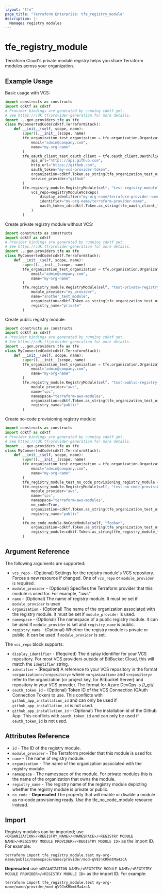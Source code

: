 ```yaml
---
layout: "tfe"
page_title: "Terraform Enterprise: tfe_registry_module"
description: |-
  Manages registry modules
---
```


# tfe_registry_module

Terraform Cloud's private module registry helps you share Terraform modules across your organization.

## Example Usage

Basic usage with VCS:

```python
import constructs as constructs
import cdktf as cdktf
# Provider bindings are generated by running cdktf get.
# See https://cdk.tf/provider-generation for more details.
import ...gen.providers.tfe as tfe
class MyConvertedCode(cdktf.TerraformStack):
    def __init__(self, scope, name):
        super().__init__(scope, name)
        tfe_organization_test_organization = tfe.organization.Organization(self, "test-organization",
            email="admin@company.com",
            name="my-org-name"
        )
        tfe_oauth_client_test_oauth_client = tfe.oauth_client.OauthClient(self, "test-oauth-client",
            api_url="https://api.github.com",
            http_url="https://github.com",
            oauth_token="my-vcs-provider-token",
            organization=cdktf.Token.as_string(tfe_organization_test_organization.name),
            service_provider="github"
        )
        tfe.registry_module.RegistryModule(self, "test-registry-module",
            vcs_repo=RegistryModuleVcsRepo(
                display_identifier="my-org-name/terraform-provider-name",
                identifier="my-org-name/terraform-provider-name",
                oauth_token_id=cdktf.Token.as_string(tfe_oauth_client_test_oauth_client.oauth_token_id)
            )
        )
```

Create private registry module without VCS:

```python
import constructs as constructs
import cdktf as cdktf
# Provider bindings are generated by running cdktf get.
# See https://cdk.tf/provider-generation for more details.
import ...gen.providers.tfe as tfe
class MyConvertedCode(cdktf.TerraformStack):
    def __init__(self, scope, name):
        super().__init__(scope, name)
        tfe_organization_test_organization = tfe.organization.Organization(self, "test-organization",
            email="admin@company.com",
            name="my-org-name"
        )
        tfe.registry_module.RegistryModule(self, "test-private-registry-module",
            module_provider="my_provider",
            name="another_test_module",
            organization=cdktf.Token.as_string(tfe_organization_test_organization.name),
            registry_name="private"
        )
```

Create public registry module:

```python
import constructs as constructs
import cdktf as cdktf
# Provider bindings are generated by running cdktf get.
# See https://cdk.tf/provider-generation for more details.
import ...gen.providers.tfe as tfe
class MyConvertedCode(cdktf.TerraformStack):
    def __init__(self, scope, name):
        super().__init__(scope, name)
        tfe_organization_test_organization = tfe.organization.Organization(self, "test-organization",
            email="admin@company.com",
            name="my-org-name"
        )
        tfe.registry_module.RegistryModule(self, "test-public-registry-module",
            module_provider="aws",
            name="vpc",
            namespace="terraform-aws-modules",
            organization=cdktf.Token.as_string(tfe_organization_test_organization.name),
            registry_name="public"
        )
```

Create no-code provisioning registry module:

```python
import constructs as constructs
import cdktf as cdktf
# Provider bindings are generated by running cdktf get.
# See https://cdk.tf/provider-generation for more details.
import ...gen.providers.tfe as tfe
class MyConvertedCode(cdktf.TerraformStack):
    def __init__(self, scope, name):
        super().__init__(scope, name)
        tfe_organization_test_organization = tfe.organization.Organization(self, "test-organization",
            email="admin@company.com",
            name="my-org-name"
        )
        tfe_registry_module_test_no_code_provisioning_registry_module =
        tfe.registry_module.RegistryModule(self, "test-no-code-provisioning-registry-module",
            module_provider="aws",
            name="vpc",
            namespace="terraform-aws-modules",
            no_code=True,
            organization=cdktf.Token.as_string(tfe_organization_test_organization.name),
            registry_name="public"
        )
        tfe.no_code_module.NoCodeModule(self, "foobar",
            organization=cdktf.Token.as_string(tfe_organization_test_organization.id),
            registry_module=cdktf.Token.as_string(tfe_registry_module_test_no_code_provisioning_registry_module.id)
        )
```

## Argument Reference

The following arguments are supported:

* `vcs_repo` - (Optional) Settings for the registry module's VCS repository. Forces a
  new resource if changed. One of `vcs_repo` or `module_provider` is required.
* `module_provider` - (Optional) Specifies the Terraform provider that this module is used for. For example, "aws"
* `name` - (Optional) The name of registry module. It must be set if `module_provider` is used.
* `organization` - (Optional) The name of the organization associated with the registry module. It must be set if `module_provider` is used.
* `namespace` - (Optional) The namespace of a public registry module. It can be used if `module_provider` is set and `registry_name` is public.
* `registry_name` - (Optional) Whether the registry module is private or public. It can be used if `module_provider` is set.

The `vcs_repo` block supports:

* `display_identifier` - (Required) The display identifier for your VCS repository.
  For most VCS providers outside of BitBucket Cloud, this will match the `identifier`
  string.
* `identifier` - (Required) A reference to your VCS repository in the format
  `<organization>/<repository>` where `<organization>` and `<repository>` refer to the organization (or project key, for Bitbucket Server)
  and repository in your VCS provider. The format for Azure DevOps is <organization>/<project>/\_git/<repository>.
* `oauth_token_id` - (Optional) Token ID of the VCS Connection (OAuth Connection Token) to use. This conflicts with `github_app_installation_id` and can only be used if `github_app_installation_id` is not used.
* `github_app_installation_id` - (Optional) The installation id of the Github App. This conflicts with `oauth_token_id` and can only be used if `oauth_token_id` is not used.

## Attributes Reference

* `id` - The ID of the registry module.
* `module_provider` - The Terraform provider that this module is used for.
* `name` - The name of registry module.
* `organization` - The name of the organization associated with the registry module.
* `namespace` - The namespace of the module. For private modules this is the name of the organization that owns the module.
* `registry_name` - The registry name of the registry module depicting whether the registry module is private or public.
* `no_code` - **Deprecated** The property that will enable or disable a module as no-code provisioning ready.
Use the tfe_no_code_module resource instead.

## Import

Registry modules can be imported; use `<ORGANIZATION>/<REGISTRY_NAME>/<NAMESPACE>/<REGISTRY MODULE NAME>/<REGISTRY MODULE PROVIDER>/<REGISTRY MODULE ID>` as the import ID. For example:

```shell
terraform import tfe_registry_module.test my-org-name/public/namespace/name/provider/mod-qV9JnKRkmtMa4zcA
```

**Deprecated** use `<ORGANIZATION NAME>/<REGISTRY MODULE NAME>/<REGISTRY MODULE PROVIDER>/<REGISTRY MODULE ID>` as the import ID. For example:

```shell
terraform import tfe_registry_module.test my-org-name/name/provider/mod-qV9JnKRkmtMa4zcA
```

<!-- cache-key: cdktf-0.17.0-pre.15 input-c12edffd76c2b597907b38591c0f1a612feed1581b8a1c5f7a53020b8468942d -->
